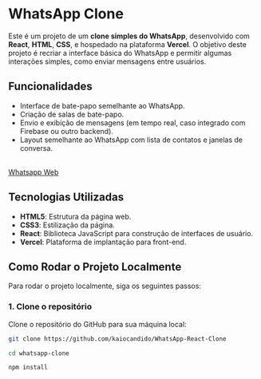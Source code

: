 # WhatsApp Clone

Este é um projeto de um **clone simples do WhatsApp**, desenvolvido com **React**, **HTML**, **CSS**, e hospedado na plataforma **Vercel**. O objetivo deste projeto é recriar a interface básica do WhatsApp e permitir algumas interações simples, como enviar mensagens entre usuários.

## Funcionalidades

- Interface de bate-papo semelhante ao WhatsApp.
- Criação de salas de bate-papo.
- Envio e exibição de mensagens (em tempo real, caso integrado com Firebase ou outro backend).
- Layout semelhante ao WhatsApp com lista de contatos e janelas de conversa.
<br>
<a href="https://whats-app-react-clone.vercel.app/">Whatsapp Web</a>

## Tecnologias Utilizadas

- **HTML5**: Estrutura da página web.
- **CSS3**: Estilização da página.
- **React**: Biblioteca JavaScript para construção de interfaces de usuário.
- **Vercel**: Plataforma de implantação para front-end.

## Como Rodar o Projeto Localmente

Para rodar o projeto localmente, siga os seguintes passos:

### 1. Clone o repositório

Clone o repositório do GitHub para sua máquina local:

```bash
git clone https://github.com/kaiocandido/WhatsApp-React-Clone

cd whatsapp-clone

npm install
